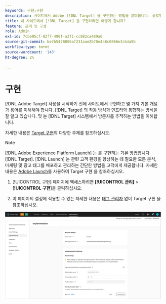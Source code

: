 ```yaml
---
keywords: 구현;구현
description: 사이트에서 Adobe [!DNL Target] 을 구현하는 방법을 알아봅니다. 글로벌 설정, 구현 방법(AEP Web SDK 또는 at.js) 등을 설정합니다.
title: 내 사이트에서 [!DNL Target] 을 구현하려면 어떻게 합니까?
feature: 관리 및 구성
role: Admin
exl-id: 7cbe95cf-82f7-490f-a3f1-cc882ca489a6
source-git-commit: be7b5478006af231aae2b78e4a8c0066e3cb4a5b
workflow-type: tm+mt
source-wordcount: '143'
ht-degree: 2%

---
```


# 구현

[!DNL Adobe Target] 사용을 시작하기 전에 사이트에서 구현하고 몇 가지 기본 개념과 용어를 이해해야 합니다. [!DNL Target] 의 작동 방식과 인프라와 통합하는 방식을 잘 알고 있습니다. 및 는 [!DNL Target] 시스템에서 방문자를 추적하는 방법을 이해합니다.

자세한 내용은 [Target 구현](/help/c-implementing-target/implementing-target.md)의 다양한 주제를 참조하십시오.

>[!NOTE]
>
>[!DNL Adobe Experience Platform Launch] 는 를 구현하는 기본 방법입니다  [!DNL Target]. [!DNL Launch] 는 관련 고객 환경을 향상하는 데 필요한 모든 분석, 마케팅 및 광고 태그를 배포하고 관리하는 간단한 방법을 고객에게 제공합니다. 자세한 내용은 [Adobe Launch](/help/c-implementing-target/c-implementing-target-for-client-side-web/how-to-deployatjs/cmp-implementing-target-using-adobe-launch.md)를 사용하여 Target 구현 을 참조하십시오.

1. [!UICONTROL 구현] 페이지에 액세스하려면 **[!UICONTROL 관리]** > **[!UICONTROL 구현]**&#x200B;을 클릭하십시오.

1. 이 페이지의 설정에 적용할 수 있는 자세한 내용은 [태그 관리자](/help/c-implementing-target/c-implementing-target-for-client-side-web/how-to-deployatjs/implementing-target-without-a-tag-manager.md) 없이 Target 구현 을 참조하십시오.

![구현 페이지](/help/administrating-target/assets/implementation.png)
